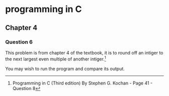 # programming in C
## Chapter 4
### Question 6

This problem is from chapter 4 of the textbook, it is to round off an intiger to the next largest even multiple of another intiger.[^1]

You may wish to run the program and compare its output.

[^1]: Programming in C (Third edition) By Stephen G. Kochan - Page 41 - Question 8